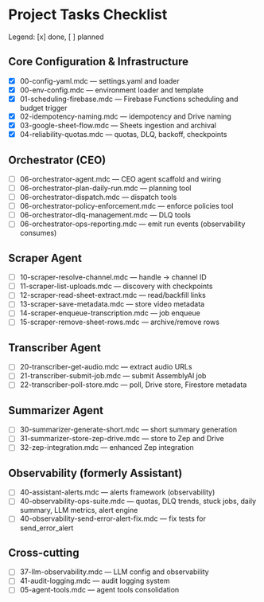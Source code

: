 # Project Tasks Checklist

Legend: [x] done, [ ] planned

## Core Configuration & Infrastructure

- [x] 00-config-yaml.mdc — settings.yaml and loader
- [x] 00-env-config.mdc — environment loader and template
- [x] 01-scheduling-firebase.mdc — Firebase Functions scheduling and budget trigger
- [x] 02-idempotency-naming.mdc — idempotency and Drive naming
- [x] 03-google-sheet-flow.mdc — Sheets ingestion and archival
- [x] 04-reliability-quotas.mdc — quotas, DLQ, backoff, checkpoints

## Orchestrator (CEO)

- [ ] 06-orchestrator-agent.mdc — CEO agent scaffold and wiring
- [ ] 06-orchestrator-plan-daily-run.mdc — planning tool
- [ ] 06-orchestrator-dispatch.mdc — dispatch tools
- [ ] 06-orchestrator-policy-enforcement.mdc — enforce policies tool
- [ ] 06-orchestrator-dlq-management.mdc — DLQ tools
- [ ] 06-orchestrator-ops-reporting.mdc — emit run events (observability consumes)

## Scraper Agent

- [ ] 10-scraper-resolve-channel.mdc — handle → channel ID
- [ ] 11-scraper-list-uploads.mdc — discovery with checkpoints
- [ ] 12-scraper-read-sheet-extract.mdc — read/backfill links
- [ ] 13-scraper-save-metadata.mdc — store video metadata
- [ ] 14-scraper-enqueue-transcription.mdc — job enqueue
- [ ] 15-scraper-remove-sheet-rows.mdc — archive/remove rows

## Transcriber Agent

- [ ] 20-transcriber-get-audio.mdc — extract audio URLs
- [ ] 21-transcriber-submit-job.mdc — submit AssemblyAI job
- [ ] 22-transcriber-poll-store.mdc — poll, Drive store, Firestore metadata

## Summarizer Agent

- [ ] 30-summarizer-generate-short.mdc — short summary generation
- [ ] 31-summarizer-store-zep-drive.mdc — store to Zep and Drive
- [ ] 32-zep-integration.mdc — enhanced Zep integration

## Observability (formerly Assistant)

- [ ] 40-assistant-alerts.mdc — alerts framework (observability)
- [ ] 40-observability-ops-suite.mdc — quotas, DLQ trends, stuck jobs, daily summary, LLM metrics, alert engine
- [ ] 40-observability-send-error-alert-fix.mdc — fix tests for send_error_alert

## Cross-cutting

- [ ] 37-llm-observability.mdc — LLM config and observability
- [ ] 41-audit-logging.mdc — audit logging system
- [ ] 05-agent-tools.mdc — agent tools consolidation
